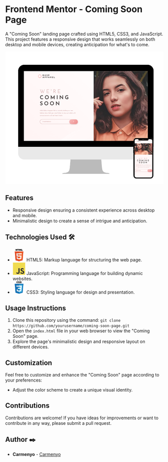 # Frontend Mentor - Coming Soon Page

A "Coming Soon" landing page crafted using HTML5, CSS3, and JavaScript. This project features a responsive design that works seamlessly on both desktop and mobile devices, creating anticipation for what's to come.

![Coming Soon Page Preview Desktop](./images/Neutral%20Minimal%20Shadow%20Photographer%20Frame%20Mockup%20Pinterest%20Pin.png)


## Features

- Responsive design ensuring a consistent experience across desktop and mobile.
- Minimalistic design to create a sense of intrigue and anticipation.

## Technologies Used 🛠️

- <img src="https://raw.githubusercontent.com/devicons/devicon/master/icons/html5/html5-original-wordmark.svg" alt="html5" width="40" height="40"/> HTML5: Markup language for structuring the web page.
- <img src="https://raw.githubusercontent.com/devicons/devicon/master/icons/javascript/javascript-original.svg" alt="javascript" width="40" height="40"/> JavaScript: Programming language for building dynamic websites.
- <img src="https://raw.githubusercontent.com/devicons/devicon/master/icons/css3/css3-original-wordmark.svg" alt="css3" width="40" height="40"/> CSS3: Styling language for design and presentation.

## Usage Instructions

1. Clone this repository using the command: `git clone https://github.com/yourusername/coming-soon-page.git`
2. Open the `index.html` file in your web browser to view the "Coming Soon" page.
3. Explore the page's minimalistic design and responsive layout on different devices.

## Customization

Feel free to customize and enhance the "Coming Soon" page according to your preferences:

- Adjust the color scheme to create a unique visual identity.

## Contributions

Contributions are welcome! If you have ideas for improvements or want to contribute in any way, please submit a pull request.

## Author ✒️

- **Carmenyo** - [Carmenyo](https://github.com/carmenyo)
